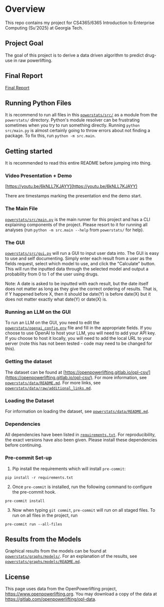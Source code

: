 # Overview

This repo contains my project for CS4365/6365 Introduction to Enterprise Computing (Su’2025) at Georgia Tech.

## Project Goal

The goal of this project is to derive a data driven algorithm to predict drug-use in raw powerlifting.

## Final Report

[Final Report](./final_report/CS_4365___Final_Project___Powerstats.pdf)

## Running Python Files

It is recommend to run all files in this [`powerstats/src/`](./src/) as a module from the `powerstats/` directory. Python's module resolver can be frustrating sometimes when you try to run something directly. Running `python src/main.py` is almost certainly going to throw errors about not finding a package. To fix this, run `python -m src.main`.

## Getting started

It is recommended to read this entire README before jumping into thing.

### Video Presentation + Demo

[https://youtu.be/6kNLL7KJAYY](https://youtu.be/6kNLL7KJAYY)

There are timestamps marking the presentation end the demo start.

### The Main File
[`powerstats/src/main.py`](./src/main.py) is the main runner for this project and has a CLI explaining components of the project. Please resort to it for running all analyses (run `python -m src.main --help` from `powerstats/` for help).

### The GUI
[`powerstats/src/gui.py`](./src/gui.py) will run a GUI to input user data into. The GUI is easy to use and self documenting. Simply enter each result from a user as the fields request, select which model to use, and click the "Calculate" button. This will run the inputted data through the selected model and output a probability from 0 to 1 of the user using drugs.

Note: A date is asked to be inputted with each result, but the date itself does not matter as long as they give the correct ordering of results. That is, if Y happened before X, then it should be date(Y) is before date(X) but it does not matter exactly what date(Y) or date(X) is.

### Running an LLM on the GUI

To run an LLM on the GUI, you need to edit the [`powerstats/openai_config.env`](./openai_config.env) file and fill in the appropriate fields. If you choose to use OpenAI to host your LLM, you will need to add your API key. If you choose to host it locally, you will need to add the local URL to your server (note this has not been tested - code may need to be changed for this).

### Getting the dataset
The dataset can be found at [https://openpowerlifting.gitlab.io/opl-csv/](https://openpowerlifting.gitlab.io/opl-csv/). For more information, see [`powerstats/data/README.md`](./data/README.md). For more links, see [`powerstats/data/raw/additional_links.md`](./data/raw/additional_links.md).

### Loading the Dataset
 For information on loading the dataset, see [`powerstats/data/README.md`](./data/README.md).


### Dependencies
All dependencies have been listed in [`requirements.txt`](./requirements.txt). For reproducibility, the exact versions have also been given. Please install these dependencies before continuing.

### Pre-commit Set-up

1) Pip install the requirements which will install `pre-commit`:
```
pip install -r requirements.txt
```

2) Once `pre-commit` is installed, run the following command to configure the pre-commit hook.
```
pre-commit install
```

3) Now when typing `git commit`, `pre-commit` will run on all staged files. To run on all files in the project, run
```
pre-commit run --all-files
```

## Results from the Models

Graphical results from the models can be found at [`powerstats/graphs/models/`](./graphs/models/). For an explanation of the results, see [`powerstats/graphs/models/README.md`](./graphs/models/README.md).

## License

This page uses data from the OpenPowerlifting project, https://www.openpowerlifting.org.
You may download a copy of the data at https://gitlab.com/openpowerlifting/opl-data.
